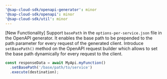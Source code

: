```yaml
---
'@sap-cloud-sdk/openapi-generator': minor
'@sap-cloud-sdk/openapi': minor
'@sap-cloud-sdk/util': minor
---
```


[New Functionality] Support `basePath` in the `options-per-service.json` file in the OpenAPI generator. It enables the base path to be prepended to the path parameter for every request of the generated client.
Introduce `setBasePath()` method on the OpenAPI request builder which allows to set the base path dynamically for every request to the client.

```typescript
const responseData = await MyApi.myFunction()
  .setBasePath('/base/path/to/service')
  .execute(destination);
```
